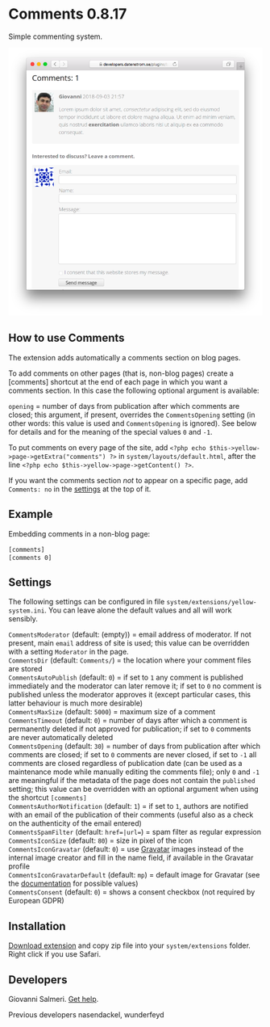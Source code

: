 # Comments 0.8.17

Simple commenting system.

<p align="center"><img src="comments-screenshot.png?raw=true" alt="Screenshot"></p>

## How to use Comments

The extension adds automatically a comments section on blog pages.

To add comments on other pages (that is, non-blog pages) create a [comments] shortcut at the end of each page in which you want a comments section. In this case the following optional argument is available:

`opening` = number of days from publication after which comments are closed; this argument, if present, overrides the `CommentsOpening` setting (in other words: this value is used and `CommentsOpening` is ignored). See below for details and for the meaning of the special values `0` and `-1`.

To put comments on every page of the site, add `<?php echo $this->yellow->page->getExtra("comments") ?>` in  `system/layouts/default.html`, after the line `<?php echo $this->yellow->page->getContent() ?>`.

If you want the comments section *not* to appear on a specific page, add `Comments: no` in the [settings](https://github.com/datenstrom/yellow-extensions/tree/master/source/core#settings) at the top of it.

## Example

Embedding comments in a non-blog page:

```
[comments]
[comments 0]
```

## Settings

The following settings can be configured in file `system/extensions/yellow-system.ini`. You can leave alone the default values and all will work sensibly.

`CommentsModerator` (default: (empty)) = email address of moderator. If not present, main `email` address of site is used; this value can be overridden with a setting `Moderator` in the page.  
`CommentsDir` (default:  `Comments/`) = the location where your comment files are stored  
`CommentsAutoPublish` (default:  `0`) = if set to `1` any comment is published immediately and the moderator can later remove it; if set to `0` no comment is published unless the moderator approves it (except particular cases, this latter behaviour is much more desirable)  
`CommentsMaxSize` (default:  `5000`) = maximum size of a comment  
`CommentsTimeout` (default:  `0`) = number of days after which a comment is permanently deleted if not approved for publication; if set to `0` comments are never automatically deleted  
`CommentsOpening` (default:  `30`) = number of days from publication after which comments are closed; if set to `0` comments are never closed, if set to `-1` all comments are closed regardless of publication date (can be used as a maintenance mode while manually editing the comments file); only `0` and `-1` are meaningful if the metadata of the page does not contain the `published` setting; this value can be overridden with an optional argument when using the shortcut `[comments]`  
`CommentsAuthorNotification` (default:  `1`) = if set to `1`, authors are notified with an email of the publication of their comments (useful also as a check on the authenticity of the email entered)  
`CommentsSpamFilter` (default:  `href=|url=`) = spam filter as regular expression  
`CommentsIconSize` (default:  `80`) = size in pixel of the icon  
`CommentsIconGravatar` (default:  `0`) = use [Gravatar](https://en.gravatar.com/) images instead of the internal image creator and fill in the name field, if available in the Gravatar profile  
`CommentsIconGravatarDefault` (default:  `mp`) = default image for Gravatar (see the [documentation](https://en.gravatar.com/site/implement/images/) for possible values)  
`CommentsConsent` (default:  `0`) = shows a consent checkbox (not required by European GDPR)   

## Installation

[Download extension](https://github.com/GiovanniSalmeri/yellow-comments/archive/master.zip) and copy zip file into your `system/extensions` folder. Right click if you use Safari.

## Developers

Giovanni Salmeri. [Get help](https://github.com/GiovanniSalmeri/yellow-comments/issues).

Previous developers nasendackel, wunderfeyd
